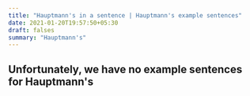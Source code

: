 ```yaml
---
title: "Hauptmann's in a sentence | Hauptmann's example sentences"
date: 2021-01-20T19:57:50+05:30
draft: falses
summary: "Hauptmann's"
---
```

## Unfortunately, we have no example sentences for Hauptmann's                 
